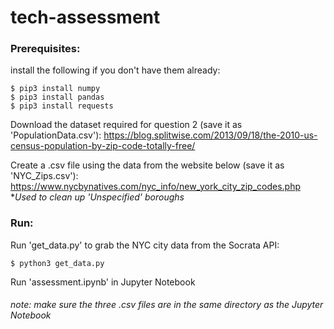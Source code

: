 # tech-assessment

### Prerequisites:
install the following if you don't have them already:
```
$ pip3 install numpy
$ pip3 install pandas
$ pip3 install requests
```
  
Download the dataset required for question 2 (save it as 'PopulationData.csv'):
https://blog.splitwise.com/2013/09/18/the-2010-us-census-population-by-zip-code-totally-free/


Create a .csv file using the data from the website below (save it as 'NYC_Zips.csv'):
https://www.nycbynatives.com/nyc_info/new_york_city_zip_codes.php                                                                       
**Used to clean up 'Unspecified' boroughs*


### Run:
Run 'get_data.py' to grab the NYC city data from the Socrata API:
```
$ python3 get_data.py
```


Run 'assessment.ipynb' in Jupyter Notebook
###### *note: make sure the three .csv files are in the same directory as the Jupyter Notebook*
